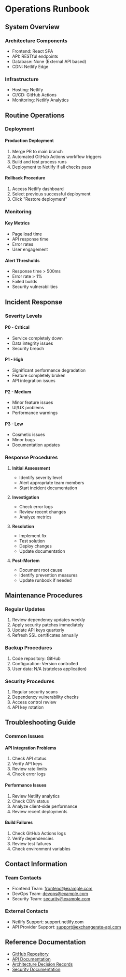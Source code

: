 # Operations Runbook

## System Overview

### Architecture Components
- Frontend: React SPA
- API: RESTful endpoints
- Database: None (External API based)
- CDN: Netlify Edge

### Infrastructure
- Hosting: Netlify
- CI/CD: GitHub Actions
- Monitoring: Netlify Analytics

## Routine Operations

### Deployment

#### Production Deployment
1. Merge PR to main branch
2. Automated GitHub Actions workflow triggers
3. Build and test process runs
4. Deployment to Netlify if all checks pass

#### Rollback Procedure
1. Access Netlify dashboard
2. Select previous successful deployment
3. Click "Restore deployment"

### Monitoring

#### Key Metrics
- Page load time
- API response time
- Error rates
- User engagement

#### Alert Thresholds
- Response time > 500ms
- Error rate > 1%
- Failed builds
- Security vulnerabilities

## Incident Response

### Severity Levels

#### P0 - Critical
- Service completely down
- Data integrity issues
- Security breach

#### P1 - High
- Significant performance degradation
- Feature completely broken
- API integration issues

#### P2 - Medium
- Minor feature issues
- UI/UX problems
- Performance warnings

#### P3 - Low
- Cosmetic issues
- Minor bugs
- Documentation updates

### Response Procedures

1. **Initial Assessment**
   - Identify severity level
   - Alert appropriate team members
   - Start incident documentation

2. **Investigation**
   - Check error logs
   - Review recent changes
   - Analyze metrics

3. **Resolution**
   - Implement fix
   - Test solution
   - Deploy changes
   - Update documentation

4. **Post-Mortem**
   - Document root cause
   - Identify prevention measures
   - Update runbook if needed

## Maintenance Procedures

### Regular Updates
1. Review dependency updates weekly
2. Apply security patches immediately
3. Update API keys quarterly
4. Refresh SSL certificates annually

### Backup Procedures
1. Code repository: GitHub
2. Configuration: Version controlled
3. User data: N/A (stateless application)

### Security Procedures
1. Regular security scans
2. Dependency vulnerability checks
3. Access control review
4. API key rotation

## Troubleshooting Guide

### Common Issues

#### API Integration Problems
1. Check API status
2. Verify API keys
3. Review rate limits
4. Check error logs

#### Performance Issues
1. Review Netlify analytics
2. Check CDN status
3. Analyze client-side performance
4. Review recent deployments

#### Build Failures
1. Check GitHub Actions logs
2. Verify dependencies
3. Review test failures
4. Check environment variables

## Contact Information

### Team Contacts
- Frontend Team: frontend@example.com
- DevOps Team: devops@example.com
- Security Team: security@example.com

### External Contacts
- Netlify Support: support.netlify.com
- API Provider Support: support@exchangerate-api.com

## Reference Documentation
- [GitHub Repository](https://github.com/yourusername/currency-converter)
- [API Documentation](./API.md)
- [Architecture Decision Records](./ADR.md)
- [Security Documentation](./SECURITY.md)